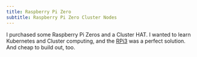 ```yaml
---
title: Raspberry Pi Zero
subtitle: Raspberry Pi Zero Cluster Nodes
---
```


I purchased some Raspberry Pi Zeros and a Cluster HAT. I wanted to learn Kubernetes and Cluster computing, and the [RPi3](/docs/homelab/hardware/rpi-3/) was a perfect solution. And cheap to build out, too.
